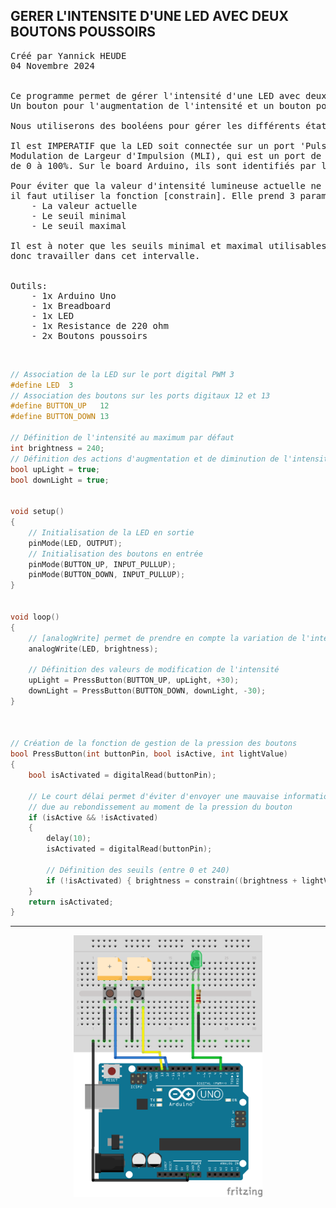 ## GERER L'INTENSITE D'UNE LED AVEC DEUX BOUTONS POUSSOIRS

<pre>
Créé par Yannick HEUDE
04 Novembre 2024


Ce programme permet de gérer l'intensité d'une LED avec deux boutons poussoirs.
Un bouton pour l'augmentation de l'intensité et un bouton pour la diminution.

Nous utiliserons des booléens pour gérer les différents états des boutons et de la LED.

Il est IMPERATIF que la LED soit connectée sur un port 'Pulse Width Modulation' (PWM) ou 
Modulation de Largeur d'Impulsion (MLI), qui est un port de gestion de modulation allant
de 0 à 100%. Sur le board Arduino, ils sont identifiés par le signe [~].

Pour éviter que la valeur d'intensité lumineuse actuelle ne dépasse un seuil donné,
il faut utiliser la fonction [constrain]. Elle prend 3 paramètres:
    - La valeur actuelle
    - Le seuil minimal
    - Le seuil maximal
    
Il est à noter que les seuils minimal et maximal utilisables sont (0 - 255), nous pouvons
donc travailler dans cet intervalle.


Outils:
    - 1x Arduino Uno
    - 1x Breadboard
    - 1x LED
    - 1x Resistance de 220 ohm
    - 2x Boutons poussoirs
</pre>

<br>

```c
// Association de la LED sur le port digital PWM 3
#define LED  3
// Association des boutons sur les ports digitaux 12 et 13
#define BUTTON_UP   12
#define BUTTON_DOWN 13

// Définition de l'intensité au maximum par défaut
int brightness = 240;
// Définition des actions d'augmentation et de diminution de l'intensité
bool upLight = true;
bool downLight = true;


void setup()
{
    // Initialisation de la LED en sortie
    pinMode(LED, OUTPUT);
    // Initialisation des boutons en entrée
    pinMode(BUTTON_UP, INPUT_PULLUP);
    pinMode(BUTTON_DOWN, INPUT_PULLUP);
}


void loop()
{
    // [analogWrite] permet de prendre en compte la variation de l'intensité
    analogWrite(LED, brightness);

    // Définition des valeurs de modification de l'intensité
    upLight = PressButton(BUTTON_UP, upLight, +30);
    downLight = PressButton(BUTTON_DOWN, downLight, -30);
}



// Création de la fonction de gestion de la pression des boutons
bool PressButton(int buttonPin, bool isActive, int lightValue)
{
    bool isActivated = digitalRead(buttonPin);

    // Le court délai permet d'éviter d'envoyer une mauvaise information à la LED
    // due au rebondissement au moment de la pression du bouton
    if (isActive && !isActivated)
    {
        delay(10);
        isActivated = digitalRead(buttonPin);

        // Définition des seuils (entre 0 et 240)
        if (!isActivated) { brightness = constrain((brightness + lightValue), 0, 240); }
    }
    return isActivated;
}
```

---

<div align="center">
    <img
        src="https://github.com/AyckinnLisa/arduino/blob/main/LED/pics/04.png"
        style="width:60%">
</div>
